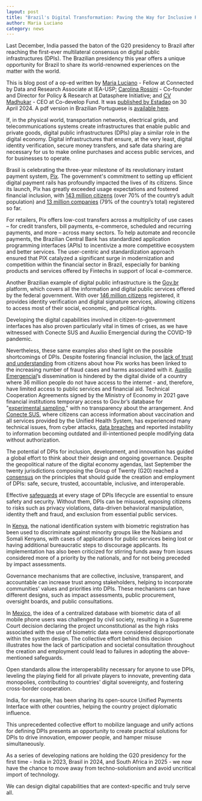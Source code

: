 ```yaml
---
layout: post
title: "Brazil's Digital Transformation: Paving the Way for Inclusive Prosperity"
author: Maria Luciano
category: news
---
```


Last December, India passed the baton of the G20 presidency to Brazil after reaching the first-ever multilateral consensus on digital public infrastructures (DPIs). The Brazilian presidency this year offers a unique opportunity for Brazil to share its world-renowned experiences on the matter with the world.

<!--more-->

This is blog post of a op-ed written by [Maria Luciano](https://connectedbydata.org/people/maria-luciano) - Fellow at Connected by Data and Research Associate at IEA-USP; [Carolina Rossini](https://www.thedatasphere.org/about-us/our-team/carolina-rossini/) - Co-founder and Director for Policy & Research at Datasphere Initiative; and [CV Madhukar](https://www.linkedin.com/in/cvmadhukar/) - CEO at Co-develop Fund.  It was [published by Estadao](https://www.estadao.com.br/opiniao/espaco-aberto/transformacao-digital-e-prosperidade-inclusiva/) on 30 April 2024. A pdf version in Brazilian Portuguese is [available here](https://drive.google.com/file/d/1cwBvaGLBGy-O2Db2ktwshk4SBDBLIJ5l/view?usp=sharing).

If, in the physical world, transportation networks, electrical grids, and telecommunications systems create infrastructures that enable public and private goods, digital public infrastructures (DPIs) play a similar role in the digital economy. Digital infrastructures that ensure, at the very least, digital identity verification, secure money transfers, and safe data sharing are necessary for us to make online purchases and access public services, and for businesses to operate.

Brasil is celebrating the three-year milestone of its revolutionary instant payment system, [Pix](https://www.bcb.gov.br/estabilidadefinanceira/pix). The government's commitment to setting up efficient digital payment rails has profoundly impacted the lives of its citizens. Since its launch, Pix has greatly exceeded usage expectations and fostered financial inclusion, with [143 million citizens](https://oglobo.globo.com/economia/noticia/2024/01/03/pix-ultrapassa-r-15-trilhoes-movimentados-e-promete-forte-disputa-com-cartao-de-credito-em-2024.ghtml) (over 70% of the country’s adult population) and [13 million companies](https://exame.com/future-of-money/banco-central-planeja-pix-internacional-automatico-em-marketplaces/) (79% of the country’s total) registered so far.   

For retailers, Pix offers low-cost transfers across a multiplicity of use cases – for credit transfers, bill payments, e-commerce, scheduled and recurring payments, and more – across many sectors. To help automate and reconcile payments, the Brazilian Central Bank has standardized application programming interfaces (APIs) to incentivize a more competitive ecosystem and better services. The user-centric and standardization approach ensured that PIX catalyzed a significant surge in modernization and competition within the financial sector in Brazil, especially for banking products and services offered by Fintechs in support of local e-commerce.

Another Brazilian example of digital public infrastructure is the [Gov.br](https://www.gov.br/pt-br) platform, which covers all the information and digital public services offered by the federal government. With over [146 million citizens](https://www.gov.br/governodigital/pt-br/noticias/10-milhoes-de-usuarios-do-gov-br-aumentaram-o-nivel-das-contas-para-ouro-ou-prata-em-2023#:~:text=Ao%20todo%2C%20146%20milh%C3%B5es%20de,de%20usu%C3%A1rios%20com%20conta%20Ouro.) registered, it provides identity verification and digital signature services, allowing citizens to access most of their social, economic, and political rights. 

Developing the digital capabilities involved in citizen-to-government interfaces has also proven particularly vital in times of crises, as we have witnessed with Conecte SUS and Auxilio Emergencial during the COVID-19 pandemic.	

Nevertheless, these same examples also shed light on the possible shortcomings of DPIs. Despite fostering financial inclusion, the [lack of trust and understanding](https://www.reuters.com/article/brazil-crime-payments-idUKL8N37Z4E1/) from citizens about how Pix works has been linked to the increasing number of fraud cases and harms associated with it. [Auxilio Emergencial](https://www.impacto.blog.br/administracao-publica/exclusao-digital-afetou-acesso-ao-auxilio-emergencial-durante-a-pandemia-especialmente-para-as-classes-d-e-e/)’s dissemination is hindered by the digital divide of a country where 36 million people do not have access to the internet - and, therefore, have limited access to public services and financial aid. Technical Cooperation Agreements signed by the Ministry of Economy in 2021 gave financial institutions temporary access to Gov.br’s database for "[experimental sampling](https://www.dataprivacybr.org/degustacao-de-dados-pessoais-de-cidadaos-brasileiros-por-bancos-na-mira-do-ministerio-publico-federal/)," with no transparency about the arrangement. And [Conecte SUS](https://g1.globo.com/saude/noticia/2021/12/10/problemas-no-conectesus-antes-de-ataque-hacker-sistema-teve-polemica-com-alteracao-de-dados-e-falhas.ghtml), where citizens can access information about vaccination and all services provided by the Unified Health System, has experienced many technical issues, from cyber attacks, [data breaches](https://g1.globo.com/economia/tecnologia/blog/altieres-rohr/post/2021/01/25/vazamentos-de-dados-expoem-informacoes-de-223-milhoes-de-numeros-de-cpf.ghtml) and reported instability to information becoming outdated and ill-intentioned people modifying data without authorization.

The potential of DPIs for inclusion, development, and innovation has guided a global effort to think about their design and ongoing governance. Despite the geopolitical nature of the digital economy agendas, last September the twenty jurisdictions composing the Group of Twenty (G20) reached a [consensus](https://www.mea.gov.in/Images/CPV/G20-New-Delhi-Leaders-Declaration.pdf) on the principles that should guide the creation and employment of DPIs: safe, secure, trusted, accountable, inclusive, and interoperable.

Effective [safeguards](https://dpi-safeguards.org/) at every stage of DPIs lifecycle are essential to ensure safety and security. Without them, DPIs can be misused, exposing citizens to risks such as privacy violations, data-driven behavioral manipulation, identity theft and fraud, and exclusion from essential public services.

In [Kenya](https://restofworld.org/2021/kenya-digital-id/), the national identification system with biometric registration has been used to discriminate against minority groups like the Nubians and Somali Kenyans, with cases of applications for public services being lost or having additional bureaucratic steps to discourage applicants. Its implementation has also been criticized for stirring funds away from issues considered more of a priority by the nationals, and for not being preceded by impact assessments.

Governance mechanisms that are collective, inclusive, transparent, and accountable can increase trust among stakeholders, helping to incorporate communities' values and priorities into DPIs. These mechanisms can have different designs, such as impact assessments, public procurement, oversight boards, and public consultations.

In [Mexico](https://r3d.mx/2022/04/21/scjn-debe-declarar-inconstitucionalidad-del-panaut/), the idea of a centralized database with biometric data of all mobile phone users was challenged by civil society, resulting in a Supreme Court decision declaring the project unconstitutional as the high risks associated with the use of biometric data were considered disproportionate within the system design. The collective effort behind this decision illustrates how the lack of participation and societal consultation throughout the creation and employment could lead to failures in adopting the above-mentioned safeguards. 

Open standards allow the interoperability necessary for anyone to use DPIs, leveling the playing field for all private players to innovate, preventing data monopolies, contributing to countries' digital sovereignty, and fostering cross-border cooperation.

India, for example, has been sharing its open-source Unified Payments Interface with other countries, helping the country project diplomatic influence.

This unprecedented collective effort to mobilize language and unify actions for defining DPIs presents an opportunity to create practical solutions for DPIs to drive innovation, empower people, and hamper misuse simultaneously. 

As a series of developing nations are holding the G20 presidency for the first time - India in 2023, Brasil in 2024, and South Africa in 2025 - we now have the chance to move away from techno-solutionism and avoid uncritical import of technology. 

We can design digital capabilities that are context-specific and truly serve all.